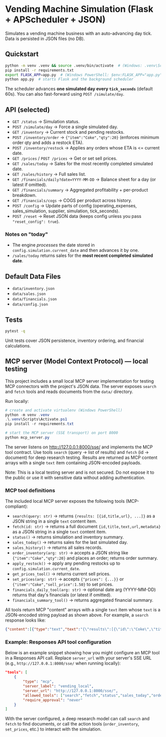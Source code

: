# Vending Machine Simulation (Flask + APScheduler + JSON)

Simulates a vending machine business with an auto-advancing day tick. Data is persisted in JSON files (no DB).

## Quickstart

```bash
python -m venv .venv && source .venv/bin/activate  # (Windows: .venv\Scripts\activate)
pip install -r requirements.txt
export FLASK_APP=app.py  # (Windows PowerShell: $env:FLASK_APP="app.py")
python app.py  # starts Flask and the background scheduler
```
The scheduler advances **one simulated day every `tick_seconds`** (default 60s). You can also fast-forward using `POST /simulate/day`.

## API (selected)

- `GET /status` → Simulation status.
- `POST /simulate/day` → Force a single simulated day.
- `GET /inventory` → Current stock and pending restocks.
- `POST /inventory/order` → `{"item":"Coke","qty":20}` (enforces minimum order qty and adds a restock ETA).
- `POST /inventory/restock` → Applies any orders whose ETA is <= current date.
- `GET /prices` / `POST /prices` → Get or set sell prices.
- `GET /sales/today` → Sales for the most recently completed simulated date.
- `GET /sales/history` → Full sales list.
- `GET /financials/daily?date=YYYY-MM-DD` → Balance sheet for a day (or latest if omitted).
- `GET /financials/summary` → Aggregated profitability + per-product breakdown.
- `GET /financials/cogs` → COGS per product across history.
- `POST /config` → Update parts of config (operating_expenses, sales_simulation, supplier, simulation, tick_seconds).
- `POST /reset` → Reset JSON data (keeps config unless you pass `"reset_config": true`).

### Notes on "today"
- The engine *processes* the date stored in `config.simulation.current_date` and then advances it by one.
- `/sales/today` returns sales for the **most recent completed simulated date**.

## Default Data Files

- `data/inventory.json`
- `data/sales.json`
- `data/financials.json`
- `data/config.json`

## Tests

```bash
pytest -q
```
Unit tests cover JSON persistence, inventory ordering, and financial calculations.

## MCP server (Model Context Protocol) — local testing

This project includes a small local MCP server implementation for testing MCP
connectors with the project's JSON data. The server exposes `search` and
`fetch` tools and reads documents from the `data/` directory.

Run locally:

```powershell
# create and activate virtualenv (Windows PowerShell)
python -m venv .venv
.\.venv\Scripts\Activate.ps1
pip install -r requirements.txt

# start the MCP server (SSE transport) on port 8000
python mcp_server.py
```

The server listens on http://127.0.0.1:8000/sse/ and implements the MCP
tool contract. Use tools `search` (query -> list of results) and `fetch` (id ->
document) for deep research testing. Results are returned as MCP content arrays
with a single `text` item containing JSON-encoded payloads.

Note: This is a local testing server and is not secured. Do not expose it to
the public or use it with sensitive data without adding authentication.

### MCP tool definitions

The included local MCP server exposes the following tools (MCP-compliant):

- `search(query: str)` → returns `{results: [{id,title,url}, ...]}` as a JSON string in a single `text` content item.
- `fetch(id: str)` → returns a full document `{id,title,text,url,metadata}` as a JSON string in a single `text` content item.
- `status()` → returns simulation and inventory summary.
- `sales_today()` → returns sales for the last simulated day.
- `sales_history()` → returns all sales records.
- `order_inventory(arg: str)` → accepts a JSON string like `{"item":"Coke","qty":20}` and places an order; returns order summary.
- `apply_restock()` → apply any pending restocks up to `config.simulation.current_date`.
- `get_prices_tool()` → returns current sell prices.
- `set_prices(arg: str)` → accepts `{"prices": {...}}` or `{"item":"Coke","sell_price":1.50}` to set prices.
- `financials_daily_tool(arg: str)` → optional date arg (YYYY-MM-DD) returns that day's financials (or latest if omitted).
- `financials_summary_tool()` → returns aggregated financial summary.

All tools return MCP "content" arrays with a single `text` item whose `text` is a JSON-encoded string payload as shown above. For example, a `search` response looks like:

```json
{"content":[{"type":"text","text":"{\"results\":[{\"id\":\"Coke\",\"title\":\"Coke\",\"url\":\"local://inventory/Coke\"}]}"}]}
```

### Example: Responses API tool configuration

Below is an example snippet showing how you might configure an MCP tool in a Responses API call. Replace `server_url` with your server's SSE URL (e.g., `http://127.0.0.1:8000/sse/` when running locally):

```json
"tools": [
	{
		"type": "mcp",
		"server_label": "vending_local",
		"server_url": "http://127.0.0.1:8000/sse/",
		"allowed_tools": ["search","fetch","status","sales_today","order_inventory","apply_restock","get_prices_tool","set_prices","financials_daily_tool","financials_summary_tool"],
		"require_approval": "never"
	}
]
```

With the server configured, a deep research model can call `search` and `fetch` to find documents, or call the action tools (`order_inventory`, `set_prices`, etc.) to interact with the simulation.